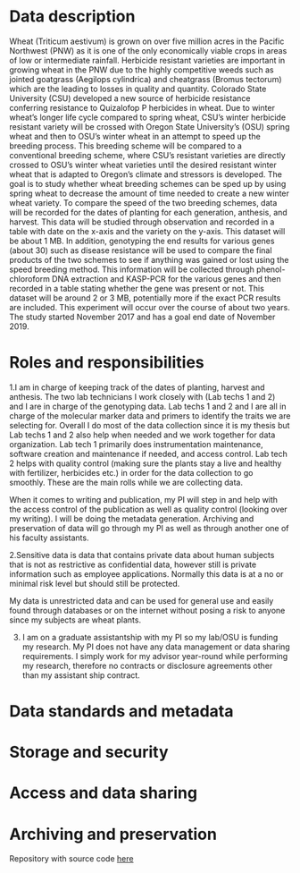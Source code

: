 # Data description
Wheat (Triticum aestivum) is grown on over five million acres in the Pacific Northwest (PNW) as it is one of the only economically viable crops in areas of low or intermediate rainfall. Herbicide resistant varieties are important in growing wheat in the PNW due to the highly competitive weeds such as jointed goatgrass (Aegilops cylindrica) and cheatgrass (Bromus tectorum) which are the leading to losses in quality and quantity. Colorado State University (CSU) developed a new source of herbicide resistance conferring resistance to Quizalofop P herbicides in wheat. Due to winter wheat’s longer life cycle compared to spring wheat, CSU’s winter herbicide resistant variety will be crossed with Oregon State University’s (OSU) spring wheat and then to OSU’s winter wheat in an attempt to speed up the breeding process. This breeding scheme will be compared to a conventional breeding scheme, where CSU’s resistant varieties are directly crossed to OSU’s winter wheat varieties until the desired resistant winter wheat that is adapted to Oregon’s climate and stressors is developed. The goal is to study whether wheat breeding schemes can be sped up by using spring wheat to decrease the amount of time needed to create a new winter wheat variety.
	To compare the speed of the two breeding schemes, data will be recorded for the dates of planting for each generation, anthesis, and harvest. This data will be studied through observation and recorded in a table with date on the x-axis and the variety on the y-axis. This dataset will be about 1 MB. In addition, genotyping the end results for various genes (about 30) such as disease resistance will be used to compare the final products of the two schemes to see if anything was gained or lost using the speed breeding method. This information will be collected through phenol-chloroform DNA extraction and KASP-PCR for the various genes and then recorded in a table stating whether the gene was present or not. This dataset will be around 2 or 3 MB, potentially more if the exact PCR results are included. This experiment will occur over the course of about two years. The study started November 2017 and has a goal end date of November 2019. 

# Roles and responsibilities
1.I am in charge of keeping track of the dates of planting, harvest and anthesis. The two lab technicians I work closely with (Lab techs 1 and 2) and I are in charge of the genotyping data. Lab techs 1 and 2 and I are all in charge of the molecular marker data and primers to identify the traits we are selecting for. Overall I do most of the data collection since it is my thesis but Lab techs 1 and 2 also help when needed and we work together for data organization. Lab tech 1 primarily does instrumentation maintenance, software creation and maintenance if needed, and access control. Lab tech 2 helps with quality control (making sure the plants stay a live and healthy with fertilizer, herbicides etc.) in order for the data collection to go smoothly. These are the main rolls while we are collecting data.

When it comes to writing and publication, my PI will step in and help with the access control of the publication as well as quality control (looking over my writing). I will be doing the metadata generation. Archiving and preservation of data will go through my PI as well as through another one of his faculty assistants. 

2.Sensitive data is data that contains private data about human subjects that is not as restrictive as confidential data, however still is private information such as employee applications.  Normally this data is at a no or minimal risk level but should still be protected.

My data is unrestricted data and can be used for general use and easily found through databases or on the internet without posing a risk to anyone since my subjects are wheat plants.

3. I am on a graduate assistantship with my PI so my lab/OSU is funding my research. My PI does not have any data management or data sharing requirements. I simply work for my advisor year-round while performing my research, therefore no contracts or disclosure agreements other than my assistant ship contract. 

# Data standards and metadata

# Storage and security

# Access and data sharing

# Archiving and preservation

Repository with source code [here](https://github.com/clarallebot/GRAD521_DMPtemplate)
